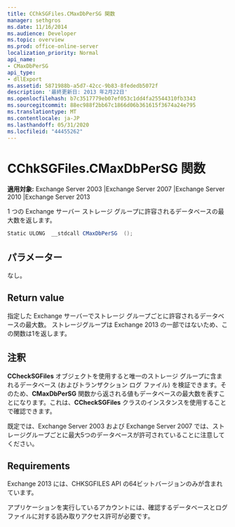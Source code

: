 ```yaml
---
title: CChkSGFiles.CMaxDbPerSG 関数
manager: sethgros
ms.date: 11/16/2014
ms.audience: Developer
ms.topic: overview
ms.prod: office-online-server
localization_priority: Normal
api_name:
- CMaxDbPerSG
api_type:
- dllExport
ms.assetid: 5871988b-a5d7-42cc-9b83-8fededb5072f
description: '最終更新日: 2013 年2月22日'
ms.openlocfilehash: b7c3517779eb07ef053c1dd4fa25544310fb3343
ms.sourcegitcommit: 88ec988f2bb67c1866d06b361615f3674a24e795
ms.translationtype: MT
ms.contentlocale: ja-JP
ms.lasthandoff: 05/31/2020
ms.locfileid: "44455262"
---
```

# <a name="cchksgfilescmaxdbpersg-function"></a>CChkSGFiles.CMaxDbPerSG 関数

**適用対象:** Exchange Server 2003 |Exchange Server 2007 |Exchange Server 2010 |Exchange Server 2013
  
1 つの Exchange サーバー ストレージ グループに許容されるデータベースの最大数を返します。
  
```cs
Static ULONG  __stdcall CMaxDbPerSG  ();

```

## <a name="parameters"></a>パラメーター

なし。
  
## <a name="return-value"></a>Return value

指定した Exchange サーバーでストレージ グループごとに許容されるデータベースの最大数。 ストレージグループは Exchange 2013 の一部ではないため、この関数は1を返します。
  
## <a name="remarks"></a>注釈

**CCheckSGFiles** オブジェクトを使用すると唯一のストレージ グループに含まれるデータベース (およびトランザクション ログ ファイル) を検証できます。そのため、**CMaxDbPerSG** 関数から返される値もデータベースの最大数を表すことになります。これは、**CCheckSGFiles** クラスのインスタンスを使用することで確認できます。  
  
既定では、Exchange Server 2003 および Exchange Server 2007 では、ストレージグループごとに最大5つのデータベースが許可されていることに注意してください。
  
## <a name="requirements"></a>Requirements

Exchange 2013 には、CHKSGFILES API の64ビットバージョンのみが含まれています。
  
アプリケーションを実行しているアカウントには、確認するデータベースとログ ファイルに対する読み取りアクセス許可が必要です。
  

